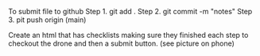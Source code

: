 To submit file to github Step 1. git add . Step 2. git commit -m "notes" Step 3. pit push origin (main)

Create an html that has checklists making sure they finished each step to checkout the drone and then a submit button. (see picture on phone)
